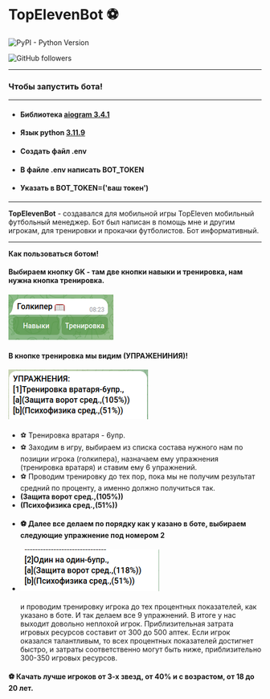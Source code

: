 # TopElevenBot ⚽



[//]: # (![PyPI - Python Version]&#40;https://img.shields.io/pypi/pyversions/Aiogram?style=flat&#41;)

![PyPI - Python Version](https://img.shields.io/pypi/pyversions/aiogram?link=https%3A%2F%2Fdocs.aiogram.dev%2Fen%2Fdev-3.x%2Findex.html)

![GitHub followers](https://img.shields.io/github/followers/Anton8309)

---

### Чтобы запустить бота!

---

- #### Библиотека [aiogram 3.4.1](https://docs.aiogram.dev/en/dev-3.x/)
- #### Язык python [3.11.9](https://www.python.org/)
- #### Создать файл .env
- #### В файле .env написать BOT_TOKEN
- #### Указать в BOT_TOKEN=('ваш токен')

----

**TopElevenBot** - создавался для мобильной игры TopEleven мобильный футбольный менеджер. 
Бот был написан в помощь мне и другим игрокам, для тренировки и прокачки футболистов.
Бот информативный. 
___
**Как пользоваться ботом!**
#### Выбираем кнопку GK - там две кнопки навыки и тренировка, нам нужна кнопка тренировка. 
#### ![2024-04-24 08-26-49.png](tutor_image%2F2024-04-24%2008-26-49.png)
#### В кнопке тренировка мы видим (УПРАЖЕНИНИЯ)! 
#### ![2024-04-24 08-37-54.png](tutor_image%2F2024-04-24%2008-37-54.png)
-  ⚽ Тренировка вратаря - 6упр.
-  ⚽ Заходим в игру, выбираем из списка состава нужного нам по позиции игрока (голкипера), назначаем ему упражнения (тренировка вратаря) и ставим ему 6 упражнений.
-  ⚽ Проводим тренировку до тех пор, пока мы не получим результат средний по проценту,
   а именно должно получиться так. 
- **(Защита ворот сред.,(105%))**
- **(Психофизика сред.,(51%))**
- #### ⚽ Далее все делаем по порядку как у казано в боте, выбираем следующие упражнение под номером 2
- #### ![2024-04-24 08-47-22.png](tutor_image%2F2024-04-24%2008-47-22.png)
  и проводим тренировку игрока до тех процентных показателей, как указано в боте. И так делаем все 9 упражнений. В итоге у нас выходит довольно неплохой игрок. Приблизительная затрата игровых ресурсов составит от 300 до 500 аптек.
  Если игрок оказался талантливым, то всех процентных показателей достигнет быстро, и затраты соответственно могут быть ниже, приблизительно 300-350 игровых ресурсов.  

#### ⚽ Качать лучше игроков от 3-х звезд, от 40% и с возрастом, от 18 до 20 лет.  
